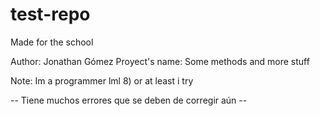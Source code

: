 # test-repo
Made for the school

Author: Jonathan Gómez
Proyect's name: Some methods and more stuff

Note: Im a programmer lml 8) or at least i try

-- Tiene muchos errores que se deben de corregir aún --

